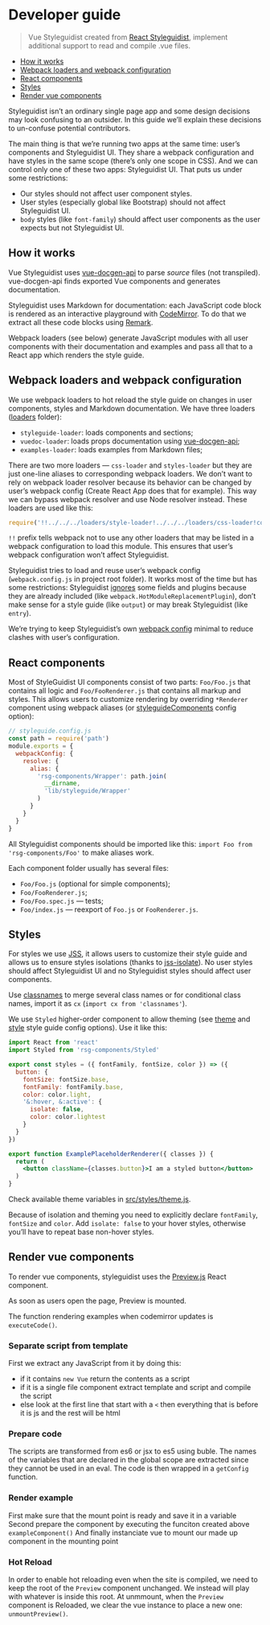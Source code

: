 # Developer guide

> Vue Styleguidist created from [React Styleguidist](https://github.com/styleguidist/react-styleguidist), implement additional support to read and compile .vue files.

<!-- To update run: npx markdown-toc --maxdepth 2 -i docs/Development.md -->

<!-- toc -->

- [How it works](#how-it-works)
- [Webpack loaders and webpack configuration](#webpack-loaders-and-webpack-configuration)
- [React components](#react-components)
- [Styles](#styles)
- [Render vue components](#render-vue-components)

<!-- tocstop -->

Styleguidist isn’t an ordinary single page app and some design decisions may look confusing to an outsider. In this guide we’ll explain these decisions to un-confuse potential contributors.

The main thing is that we’re running two apps at the same time: user’s components and Styleguidist UI. They share a webpack configuration and have styles in the same scope (there’s only one scope in CSS). And we can control only one of these two apps: Styleguidist UI. That puts us under some restrictions:

- Our styles should not affect user component styles.
- User styles (especially global like Bootstrap) should not affect Styleguidist UI.
- `body` styles (like `font-family`) should affect user components as the user expects but not Styleguidist UI.

## How it works

Vue Styleguidist uses [vue-docgen-api](Docgen.md) to parse _source_ files (not transpiled). vue-docgen-api finds exported Vue components and generates documentation.

Styleguidist uses Markdown for documentation: each JavaScript code block is rendered as an interactive playground with [CodeMirror](http://codemirror.net/). To do that we extract all these code blocks using [Remark](http://remark.js.org/).

Webpack loaders (see below) generate JavaScript modules with all user components with their documentation and examples and pass all that to a React app which renders the style guide.

## Webpack loaders and webpack configuration

We use webpack loaders to hot reload the style guide on changes in user components, styles and Markdown documentation. We have three loaders ([loaders](https://github.com/vue-styleguidist/vue-styleguidist/tree/dev/packages/vue-styleguidist/loaders) folder):

- `styleguide-loader`: loads components and sections;
- `vuedoc-loader`: loads props documentation using [vue-docgen-api](Docgen.md);
- `examples-loader`: loads examples from Markdown files;

There are two more loaders — `css-loader` and `styles-loader` but they are just one-line aliases to corresponding webpack loaders. We don’t want to rely on webpack loader resolver because its behavior can be changed by user’s webpack config (Create React App does that for example). This way we can bypass webpack resolver and use Node resolver instead. These loaders are used like this:

```js
require('!!../../../loaders/style-loader!../../../loaders/css-loader!codemirror/lib/codemirror.css')
```

`!!` prefix tells webpack not to use any other loaders that may be listed in a webpack configuration to load this module. This ensures that user’s webpack configuration won’t affect Styleguidist.

Styleguidist tries to load and reuse user’s webpack config (`webpack.config.js` in project root folder). It works most of the time but has some restrictions: Styleguidist [ignores](https://github.com/vue-styleguidist/vue-styleguidist/blob/dev/packages/vue-styleguidist/scripts/utils/mergeWebpackConfig.js) some fields and plugins because they are already included (like `webpack.HotModuleReplacementPlugin`), don’t make sense for a style guide (like `output`) or may break Styleguidist (like `entry`).

We’re trying to keep Styleguidist’s own [webpack config](https://github.com/vue-styleguidist/vue-styleguidist/blob/dev/packages/vue-styleguidist/scripts/make-webpack-config.js) minimal to reduce clashes with user’s configuration.

## React components

Most of StyleGuidist UI components consist of two parts: `Foo/Foo.js` that contains all logic and `Foo/FooRenderer.js` that contains all markup and styles. This allows users to customize rendering by overriding `*Renderer` component using webpack aliases (or [styleguideComponents](Configuration.md#styleguidecomponents) config option):

```js
// styleguide.config.js
const path = require('path')
module.exports = {
  webpackConfig: {
    resolve: {
      alias: {
        'rsg-components/Wrapper': path.join(
          __dirname,
          'lib/styleguide/Wrapper'
        )
      }
    }
  }
}
```

All Styleguidist components should be imported like this: `import Foo from 'rsg-components/Foo'` to make aliases work.

Each component folder usually has several files:

- `Foo/Foo.js` (optional for simple components);
- `Foo/FooRenderer.js`;
- `Foo/Foo.spec.js` — tests;
- `Foo/index.js` — reexport of `Foo.js` or `FooRenderer.js`.

## Styles

For styles we use [JSS](http://cssinjs.org/), it allows users to customize their style guide and allows us to ensure styles isolations (thanks to [jss-isolate](http://cssinjs.org/jss-isolate/)). No user styles should affect Styleguidist UI and no Styleguidist styles should affect user components.

Use [classnames](https://github.com/JedWatson/classnames) to merge several class names or for conditional class names, import it as `cx` (`import cx from 'classnames'`).

We use `Styled` higher-order component to allow theming (see [theme](Configuration.md#theme) and [style](Configuration.md#style) style guide config options). Use it like this:

```jsx
import React from 'react'
import Styled from 'rsg-components/Styled'

export const styles = ({ fontFamily, fontSize, color }) => ({
  button: {
    fontSize: fontSize.base,
    fontFamily: fontFamily.base,
    color: color.light,
    '&:hover, &:active': {
      isolate: false,
      color: color.lightest
    }
  }
})

export function ExamplePlaceholderRenderer({ classes }) {
  return (
    <button className={classes.button}>I am a styled button</button>
  )
}
```

Check available theme variables in [src/styles/theme.js](https://github.com/styleguidist/react-styleguidist/blob/master/src/styles/theme.js).

Because of isolation and theming you need to explicitly declare `fontFamily`, `fontSize` and `color`. Add `isolate: false` to your hover styles, otherwise you’ll have to repeat base non-hover styles.

## Render vue components

To render vue components, styleguidist uses the [Preview.js](https://github.com/vue-styleguidist/vue-styleguidist/blob/dev/packages/vue-styleguidist/src/rsg-components/Preview/Preview.js) React component.

As soon as users open the page, Preview is mounted.

The function rendering examples when codemirror updates is `executeCode()`.

### Separate script from template

First we extract any JavaScript from it by doing this:

- if it contains `new Vue` return the contents as a script
- if it is a single file component extract template and script and compile the script
- else look at the first line that start with a `<` then everything that is before it is js and the rest will be html

### Prepare code

The scripts are transformed from es6 or jsx to es5 using buble. The names of the variables that are declared in the global scope are extracted since they cannot be used in an eval. The code is then wrapped in a `getConfig` function.

### Render example

First make sure that the mount point is ready and save it in a variable Second prepare the component by executing the funciton created above `exampleComponent()` And finally instanciate vue to mount our made up component in the mounting point

### Hot Reload

In order to enable hot reloading even when the site is compiled, we need to keep the root of the `Preview` component unchanged. We instead will play with whatever is inside this root. At unmmount, when the `Preview` component is Reloaded, we clear the vue instance to place a new one: `unmountPreview()`.
